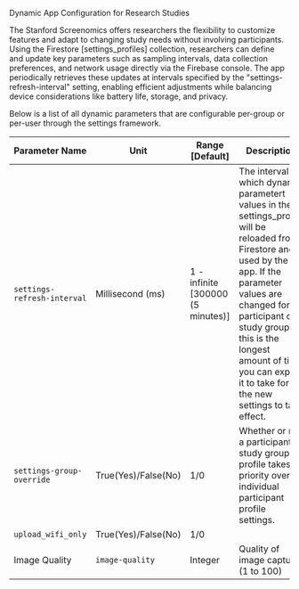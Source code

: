 Dynamic App Configuration for Research Studies

The Stanford Screenomics offers researchers the flexibility to customize features and adapt to changing study needs without involving participants. Using the Firestore [settings_profiles] collection, researchers can define and update key parameters such as sampling intervals, data collection preferences, and network usage directly via the Firebase console. The app periodically retrieves these updates at intervals specified by the "settings-refresh-interval" setting, enabling efficient adjustments while balancing device considerations like battery life, storage, and privacy.

Below is a list of all dynamic parameters that are configurable per-group or per-user through the settings framework.

| Parameter Name | Unit | Range [Default] | Description |
|--------------------|----------------------|----------|---------------------------------------|
| `settings-refresh-interval` | Millisecond (ms) | 1 - infinite [300000 (5 minutes)] | The interval at which dynamic parametert values in the settings_profile will be reloaded from Firestore and used by the app. If the parameter values are changed for a participant or a study group, this is the longest amount of time you can expect it to take for the new settings to take effect. |
| `settings-group-override` | True(Yes)/False(No) | 1/0 | Whether or not a participant's study group profile takes priority over individual participant profile settings. |
| `upload_wifi_only` | True(Yes)/False(No) | 1/0 | 
| Image Quality      | `image-quality`      | Integer  | Quality of image capture (1 to 100)  |
